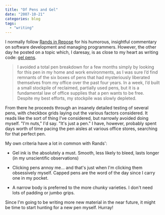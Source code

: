 ```yaml
---
title: "Of Pens and Gel"
date: "2007-10-21"
categories: blog
tags:
  - "writing"
---
```


I normally follow [Rands in Repose](http://www.randsinrepose.com/) for his humorous, insightful commentary on software development and managing programmers. However, the other day he posted on a topic which, I daresay, is as close to my heart as writing code: [gel pens](http://www.randsinrepose.com/archives/2007/10/16/the_gel_dilemma.html).


> I avoided a total pen breakdown for a few months simply by looking for this pen in my home and work environments, as I was sure I’d find remnants of the six boxes of pens that had mysteriously liberated themselves from my office over the past four years. In a week, I’d built a small stockpile of reclaimed, partially used pens, but it is a fundamental law of office supplies that a pen wants to be free. Despite my best efforts, my stockpile was slowly depleted.


From there he proceeds through an insanely detailed testing of several pens, with checkbox grids laying out the various factors considered. It reads like the sort of thing I've considered, but narrowly avoided doing myself. "I'm nuts," I'd say. "It's just a pen." I have, however, probably spent days worth of time pacing the pen aisles at various office stores, searching for that perfect pen.

My own criteria have a lot in common with Rands':

- Gel ink is the absolutely a must. Smooth, less likely to bleed, lasts longer (in my unscientific observations)
- Clicking pens annoy me... and that's just when I'm clicking them obsessively myself. Capped pens are the word of the day since I carry one in my pocket.
  
- A narrow body is preferred to the more chunky varieties. I don't need lots of padding or jumbo grips.

Since I'm going to be writing more new material in the near future, it might be time to start hunting for a new pen myself. Hurray!
